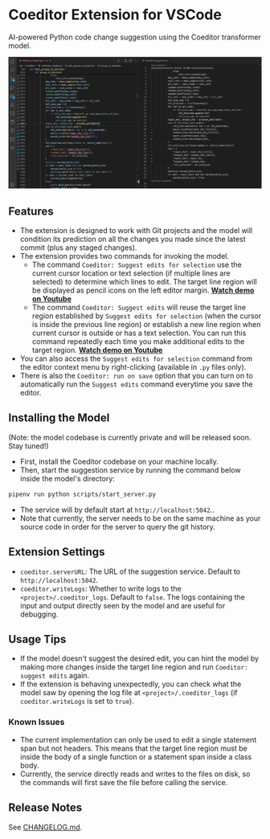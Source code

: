# Coeditor Extension for VSCode

AI-powered Python code change suggestion using the Coeditor transformer model.

![Coeditor Screenshot](images/Coeditor-screenshot.png)

## Features

- The extension is designed to work with Git projects and the model will condition its prediction on all the changes you made since the latest commit (plus any staged changes).
- The extension provides two commands for invoking the model. 
    - The command `Coeditor: Suggest edits for selection` use the current cursor location or text selection (if multiple lines are selected) to determine which lines to edit. The target line region will be displayed as pencil icons on the left editor margin.
    [**Watch demo on Youtube**](https://youtu.be/S-lrUhgxfMU)
    - The command `Coeditor: Suggest edits` will reuse the target line region established by `Suggest edits for selection` (when the cursor is inside the previous line region) or establish a new line region when current cursor is outside or has a text selection. You can run this command repeatedly each time you make additional edits to the target region.
    [**Watch demo on Youtube**](https://youtu.be/A6GH_BEVFR8)
- You can also access the `Suggest edits for selection` command from the editor context menu by right-clicking (available in `.py` files only).
- There is also the `Coeditor: run on save` option that you can turn on to automatically run the `Suggest edits` command everytime you save the editor.

## Installing the Model

(Note: the model codebase is currently private and will be released soon. Stay tuned!)
- First, install the Coeditor codebase on your machine locally.
- Then, start the suggestion service by running the command below inside the model's directory:
```bash
pipenv run python scripts/start_server.py
```
- The service will by default start at `http://localhost:5042`..
- Note that currently, the server needs to be on the same machine as your source code in order for the server to query the git history.

## Extension Settings

- `coeditor.serverURL`: The URL of the suggestion service. Default to `http://localhost:5042`.
- `coeditor.writeLogs`: Whether to write logs to the `<project>/.coeditor_logs`. Default to `false`. The logs containing the input and output directly seen by the model and are useful for debugging.

## Usage Tips
- If the model doesn't suggest the desired edit, you can hint the model by making more changes inside the target line region and run `Coeditor: suggest edits` again.
- If the extension is behaving unexpectedly, you can check what the model saw by opening the log file at `<project>/.coeditor_logs` (if `coeditor.writeLogs` is set to `true`).

### Known Issues

- The current implementation can only be used to edit a single statement span but not headers. This means that the target line region must be inside the body of a single function or a statement span inside a class body.
- Currently, the service directly reads and writes to the files on disk, so the commands
will first save the file before calling the service.

## Release Notes
See [CHANGELOG.md](CHANGELOG.md).

